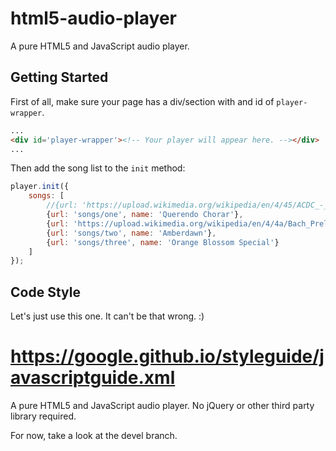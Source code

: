 # html5-audio-player
A pure HTML5 and JavaScript audio player.


## Getting Started ##

First of all, make sure your page has a div/section with and id
of `player-wrapper`.

```html
...
<div id='player-wrapper'><!-- Your player will appear here. --></div>
...
```

Then add the song list to the `init` method:

```javascript
player.init({
    songs: [
        //{url: 'https://upload.wikimedia.org/wikipedia/en/4/45/ACDC_-_Back_In_Black-sample', name: 'Black in Black'},
        {url: 'songs/one', name: 'Querendo Chorar'},
        {url: 'https://upload.wikimedia.org/wikipedia/en/4/4a/Bach_Prelude_Fugue_BWV_542', name: 'Prelude and Fugue'},
        {url: 'songs/two', name: 'Amberdawn'},
        {url: 'songs/three', name: 'Orange Blossom Special'}
    ]
});
```


## Code Style

Let's just use this one. It can't be that wrong. :)

https://google.github.io/styleguide/javascriptguide.xml
=======
A pure HTML5 and JavaScript audio player. No jQuery or other third party library required.

For now, take a look at the devel branch.

